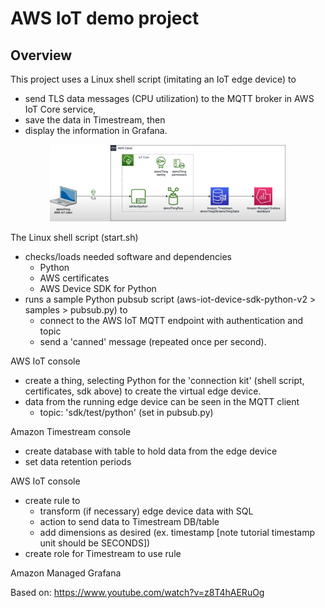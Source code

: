 # AWS IoT demo project
## Overview
This project uses a Linux shell script (imitating an IoT edge device) to
  - send TLS data messages (CPU utilization) to the MQTT broker in AWS IoT Core service,
  - save the data in Timestream, then
  - display the information in Grafana.

<center><img src="assets/AWS IoT Core demoThing architecure.JPG" alt="architecture" width="75%" /></center>

The Linux shell script (start.sh)
  - checks/loads needed software and dependencies
      - Python
      - AWS certificates
      - AWS Device SDK for Python
  - runs a sample Python pubsub script (aws-iot-device-sdk-python-v2 > samples > pubsub.py) to
      - connect to the AWS IoT MQTT endpoint with authentication and topic
      - send a 'canned' message (repeated once per second).

AWS IoT console
  - create a thing, selecting Python for the 'connection kit' (shell script, certificates, sdk above) to create the virtual edge device.
  - data from the running edge device can be seen in the MQTT client
    - topic: 'sdk/test/python' (set in pubsub.py)

Amazon Timestream console
  - create database with table to hold data from the edge device
  - set data retention periods

AWS IoT console
  - create rule to
      - transform (if necessary) edge device data with SQL
      - action to send data to Timestream DB/table
      - add dimensions as desired (ex. timestamp [note tutorial timestamp unit should be SECONDS])
  - create role for Timestream to use rule

Amazon Managed Grafana

Based on: https://www.youtube.com/watch?v=z8T4hAERuOg
